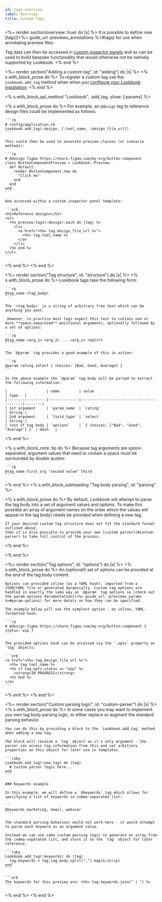 ```yaml
---
id: tags-overview
label: Overview
title: Custom Tags
---
```


<%= render section(overview: true) do |s| %>
  It is possible to define new [tags](<%= guide_url :previews_annotations %>#tags) for use when annotating preview files.

  Tag data can then be accessed in [custom inspector panels](<%= extend_url :panels_overview %>) and so can be used to build bespoke functionality that would otherwise not be natively supported by Lookbook.
<% end %>

<%= render section("Adding a custom tag", id: "adding") do |s| %>
  <% s.with_block_prose do %>
    To register a custom tag use the `Lookbook.add_tag` method when when you [configure your Lookbook installation](<%= guide_url :configuration %>):
  <% end %>

  <% s.with_block_api_method "Lookbook", :add_tag, show: [:params] %>

  <% s.with_block_prose do %>
    For example, an `@design` tag to reference design files could be implemented as follows:

    ```rb
    # config/application.rb
    Lookbook.add_tag(:design, [:tool_name, :design_file_url])
    ```

    This could then be used to annotate preview classes (or scenario methods):

    ```rb
    # @design figma https://share.figma.com/my-org/button-component
    class ButtonComponentPreview < Lookbook::Preview
      def default
        render ButtonComponent.new do
          "Click me"
        end
      end
    end
    ```

    And accessed within a custom inspector panel template:

    ```erb
    <h1>Reference designs</h1>
    <ul>
      <%% preview.tags(:design).each do |tag| %>
        <li>
          <a href="<%%= tag.design_file_url %>">
            <%%= tag.tool_name %>
          </a>
        </li>
      <%% end %>
    </ul>
    ```
  <% end %>
<% end %>

<%= render section("Tag structure", id: "structure") do |s| %>
  <% s.with_block_prose do %>
    Lookbook tags take the following form:

    ```rb
    @tag_name <tag_body>
    ```

    The `<tag_body>` is a string of arbitrary free text which can be anything you want.

    _However_ in practice most tags expect this text to contain one or more **space-separated** positional arguments, optionally followed by a set of options:

    ```rb
    @tag_name <arg_1> <arg_2> ... <arg_x> <opts?>
    ```

    The `@param` tag provides a good example of this in action:

    ```rb
    @param rating select { choices: [Bad, Good, Average] }
    ```

    In the above example the `@param` tag body will be parsed to extract the following information:

    |                  | name         | value                                     | type   |
    |------------------|--------------|-------------------------------------------|--------|
    | 1st argument     | `param_name` | `rating`                                  | String |
    | 2nd argument     | `field_type` | `select`                                  | String |
    | rest of tag body | `options`    | `{ choices: ["Bad", "Good", "Average"] }` | Hash   |
  <% end %>

  <% s.with_block_note :tip do %>
    Because tag arguments are _space-separated_, argument values that need to contain a space must be surrounded by double quotes:

    ```rb
    @tag_name first_arg "second value" third
    ```
  <% end %>
  <% s.with_block_subheading "Tag body parsing", id: "parsing" %>

  <% s.with_block_prose do %>
    By default, Lookbook will attempt to parse the tag body into a set of argument values and options.
    To make this possible an array of argument names (in the order which the values will appear in the tag body) needs be provided when defining a new tag.

    If your desired custom tag structure does not fit the standard format outlined above,
    then it is also possible to provide your own [custom parser](#custom-parser) to take full control of the process.
  <% end %>

<% end %>

<%= render section("Tag options", id: "options") do |s| %>
  <% s.with_block_prose do %>
    An (optional!) set of options can be provided at the end of the tag body content.

    Options can provided inline (as a YAML hash), imported from a JSON/YAML file or generated dynamically. Custom tag options are handled in exactly the same way as `@param` tag options so [check out the param options documentation](<%= guide_url :previews_params %>#param-options) for more detals on how they can be specified.

    The example below will use the simplest option - an inline, YAML-formatted hash.

    ```rb
    # @design figma https://share.figma.com/my-org/button-component { status: wip }
    ```

    The provided options hash can be accessed via the `.opts` property on `tag` objects:

    ```erb
    <a href="<%%= tag.design_file_url %>">
      <%%= tag.tool_name %>
      <%% if tag.opts.status == "wip" %>
        <strong>IN PROGRESS</strong>
      <%% end %>
    </a>
    ```
  <% end %>
<% end %>

<%= render section("Custom parsing logic", id: "custom-parser") do |s| %>
  <% s.with_block_prose do %>
    In some cases you may want to implement you own tag body parsing logic, to either replace or augment the standard parsing behavior.

    You can do this by providing a block to the `Lookbook.add_tag` method when adding a new tag.

    The block will receive a `tag` object as it's only argument - the parser can access tag information from this and set arbitrary properties on this object for later use in templates.

    ```ruby
    Lookbook.add_tag(:new_tag) do |tag|
      # custom parser logic here...
    end
    ```

    ### Keywords example

    In this example, we will define a `@keywords` tag which allows for specifying a list of keywords in comma-separated list:

    ```
    @keywords marketing, email, webinar
    ```

    The standard parsing behaviour would not work here - it would attempt to parse each keyword as an argument value.

    Instead we can use some custom parsing logic to generate an array from the comma-separated list, and store it on the `tag` object for later reference.

    ```ruby
    Lookbook.add_tag(:keywords) do |tag|
      tag.keywords = tag.tag_body.split(",").map(&:strip)
    end
    ```

    ```erb
    The keywords for this preview are: <%%= tag.keywords.join(" | ") %>
    ```
  <% end %>
<% end %>
